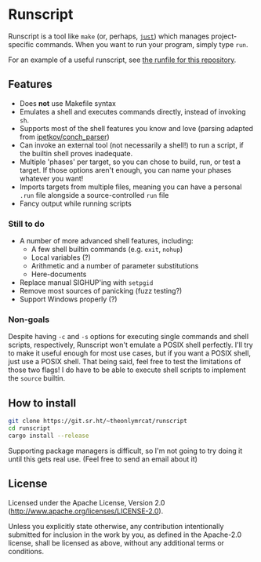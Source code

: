 # Runscript

Runscript is a tool like `make` (or, perhaps, [`just`](https://github.com/casey/just)) which manages project-specific
commands. When you want to run your program, simply type `run`.

For an example of a useful runscript, see [the runfile for this repository](run).

## Features

- Does **not** use Makefile syntax
- Emulates a shell and executes commands directly, instead of invoking `sh`.
- Supports most of the shell features you know and love (parsing adapted from [ipetkov/conch_parser](https://github.com/ipetkov/conch-parser))
- Can invoke an external tool (not necessarily a shell!) to run a script, if the builtin shell proves inadequate.
- Multiple 'phases' per target, so you can chose to build, run, or test a target. If those options aren't enough, you can name your phases whatever you want!
- Imports targets from multiple files, meaning you can have a personal `.run` file alongside a source-controlled `run` file
- Fancy output while running scripts

### Still to do

- A number of more advanced shell features, including:
  - A few shell builtin commands (e.g. `exit`, `nohup`)
  - Local variables (?)
  - Arithmetic and a number of parameter substitutions
  - Here-documents
- Replace manual SIGHUP'ing with `setpgid`
- Remove most sources of panicking (fuzz testing?)
- Support Windows properly (?)

### Non-goals

Despite having `-c` and `-s` options for executing single commands and shell scripts, respectively, Runscript
won't emulate a POSIX shell perfectly. I'll try to make it useful enough for most use cases, but if you want a
POSIX shell, just use a POSIX shell. That being said, feel free to test the limitations of those two flags! I do have
to be able to execute shell scripts to implement the `source` builtin.

## How to install

```sh
git clone https://git.sr.ht/~theonlymrcat/runscript
cd runscript
cargo install --release
```

Supporting package managers is difficult, so I'm not going to try doing it until this gets real use. (Feel free to send an email about it)

## License

Licensed under the Apache License, Version 2.0 (<http://www.apache.org/licenses/LICENSE-2.0>).

Unless you explicitly state otherwise, any contribution intentionally submitted for inclusion in the work by you, as defined in the Apache-2.0 license, shall be licensed as above, without any additional terms or conditions.
